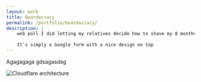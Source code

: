 ```yaml
---
layout: work
title: Beardocracy
permalink: /portfolio/beardocracy/
description: |
    web poll I did letting my relatives decide how to shave my 8 months old beard. “El Velázquez” won.
    
    It's simply a Google form with a nice design on top
---
```


Agagagaga gdsagasdsg

![Cloudflare architecture](preview.png)

[jekyll-organization]: https://github.com/jekyll
